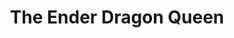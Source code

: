 ---
title: "The Ender Dragon Queen"
draft: false
category: "High Performance"
weight: 10

product:
  id: "ender-dragon-queen"
  name: "The Ender Dragon Queen"
  price: "84.00"

  customFields:
    - name: "RAM"
      type: "readonly"
      value: "20 GB"

    - name: "Storage"
      type: "readonly"
      value: "200GB"

    - name: "nodemodel"
      type: "readonly"
      value: "m1"

    - name: "database"
      type: "readonly"
      value: 1

    - name: "snapshots"
      type: "readonly"
      value: 10
      
    - name: "allocations"
      type: "readonly"
      value: 10
      
    - name: "servertype"
      value: "vanilla|paper|fabric|spongevanilla|forge"


  selectedPlan: "monthly-plan"

  availablePlans:
    - id: "monthly-plan"
      name: "Monthly Subscription"
      frequency: "monthly"
      interval: 1
      itemPrice: 84.00
---